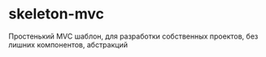 # skeleton-mvc
Простенький MVC шаблон, для разработки собственных проектов, без лишних компонентов, абстракций

